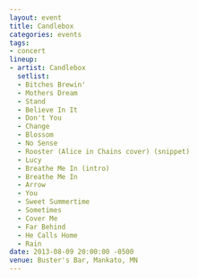 ```yaml
---
layout: event
title: Candlebox
categories: events
tags:
- concert
lineup:
- artist: Candlebox
  setlist:
  - Bitches Brewin'
  - Mothers Dream
  - Stand
  - Believe In It
  - Don't You
  - Change
  - Blossom
  - No Sense
  - Rooster (Alice in Chains cover) (snippet)
  - Lucy
  - Breathe Me In (intro)
  - Breathe Me In
  - Arrow
  - You
  - Sweet Summertime
  - Sometimes
  - Cover Me
  - Far Behind
  - He Calls Home
  - Rain
date: 2013-08-09 20:00:00 -0500
venue: Buster's Bar, Mankato, MN
---
```


[setlist]: http://www.setlist.fm/setlist/candlebox/2013/busters-night-club-and-restaurant-mankato-mn-63c4562b.html
